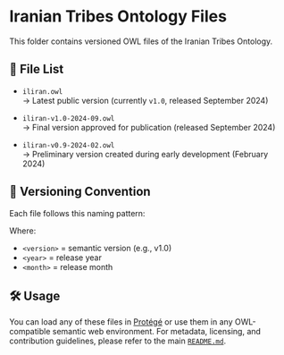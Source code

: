 # Iranian Tribes Ontology Files

This folder contains versioned OWL files of the Iranian Tribes Ontology.

## 📂 File List

- `iliran.owl`  
  → Latest public version (currently `v1.0`, released September 2024)

- `iliran-v1.0-2024-09.owl`  
  → Final version approved for publication (released September 2024)

- `iliran-v0.9-2024-02.owl`  
  → Preliminary version created during early development (February 2024)

## 🧭 Versioning Convention

Each file follows this naming pattern:

Where:
- `<version>` = semantic version (e.g., v1.0)
- `<year>` = release year
- `<month>` = release month

## 🛠 Usage

You can load any of these files in [Protégé](https://protege.stanford.edu/) or use them in any OWL-compatible semantic web environment. For metadata, licensing, and contribution guidelines, please refer to the main [`README.md`](../README.md).
